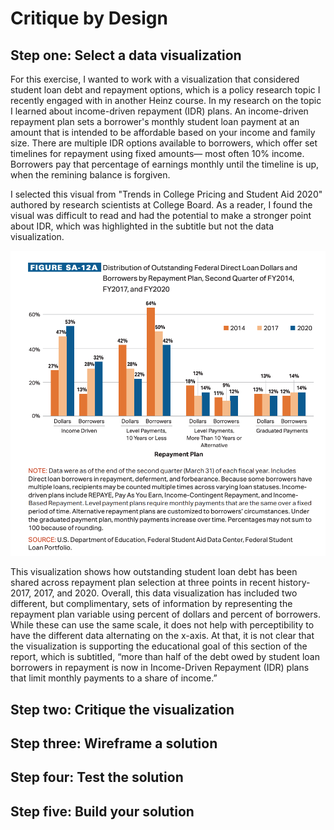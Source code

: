 # Critique by Design

## Step one: Select a data visualization 

For this exercise, I wanted to work with a visualization that considered student loan debt and repayment options, which is a policy research topic I recently engaged with in another Heinz course.  In my research on the topic I learned about income-driven repayment (IDR) plans. An income-driven repayment plan sets a borrower's monthly student loan payment at an amount that is intended to be affordable based on your income and family size. There are multiple IDR options available to borrowers, which offer set timelines for repayment using fixed amounts— most often 10% income. Borrowers pay that percentage of earnings monthly until the timeline is up, when the remining balance is forgiven. 

I selected this visual from "Trends in College Pricing and Student Aid 2020" authored by research scientists at College Board. As a reader, I found the visual was difficult to read and had the potential to make a stronger point about IDR, which was highlighted in the subtitle but not the data visualization. 

![image of origional visual](Critique.FedStudentLoans.png) 

This visualization shows how outstanding student loan debt has been shared across repayment plan selection at three points in recent history- 2017, 2017, and 2020.  Overall, this data visualization has included two different, but complimentary, sets of information by representing the repayment plan variable using percent of dollars and percent of borrowers. While these can use the same scale, it does not help with perceptibility to have the different data alternating on the x-axis. At that, it is not clear that the visualization is supporting the educational goal of this section of the report, which is subtitled, “more than half of the debt owed by student loan borrowers in repayment is now in Income-Driven Repayment (IDR) plans that limit monthly payments to a share of income.”

## Step two: Critique the visualization

## Step three: Wireframe a solution

## Step four: Test the solution

## Step five: Build your solution
